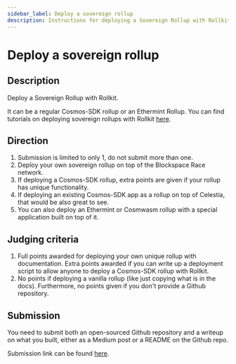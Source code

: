 ```yaml
---
sidebar_label: Deploy a sovereign rollup
description: Instructions for deploying a Sovereign Rollup with Rollkit.
---
```


# Deploy a sovereign rollup

## Description

Deploy a Sovereign Rollup with Rollkit.

It can be a regular Cosmos-SDK rollup or an Ethermint Rollup.
You can find tutorials on deploying sovereign rollups with
Rollkit [here](https://rollkit.dev/docs/tutorials/building-and-deploying-a-rollup).

## Direction

1. Submission is limited to only 1, do not submit more than
one.
2. Deploy your own sovereign rollup on top of the Blockspace Race network.
3. If deploying a Cosmos-SDK rollup, extra points are given if
  your rollup has unique functionality.
4. If deploying an existing Cosmos-SDK app as a rollup on top of
  Celestia, that would be also great to see.
5. You can also deploy an Ethermint or Cosmwasm rollup with
  a special application built on top of it.

## Judging criteria

1. Full points awarded for deploying your own unique rollup
  with documentation. Extra points awarded if you can write up
  a deployment script to allow anyone to deploy a Cosmos-SDK rollup
  with Rollkit.
2. No points if deploying a vanilla rollup (like just copying what is
  in the docs). Furthermore, no points given if you don't provide a Github
  repository.

## Submission

You need to submit both an open-sourced Github repository and a writeup
on what you built, either as a Medium post or a README on the Github repo.

Submission link can be found [here](https://celestia.knack.com/theblockspacerace#testnet-portal).
